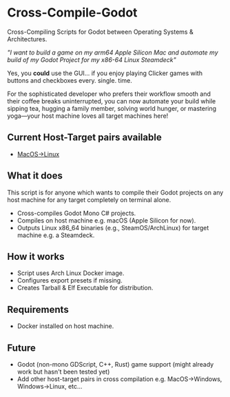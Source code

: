 # Cross-Compile-Godot
Cross-Compiling Scripts for Godot between Operating Systems &amp; Architectures.

 *"I want to build a game on my arm64 Apple Silicon Mac and automate my build of my Godot Project for my x86-64 Linux Steamdeck"* 
 
Yes, you **could** use the GUI… if you enjoy playing Clicker games with buttons and checkboxes every. single. time. 

For the sophisticated developer who prefers their workflow smooth and their coffee breaks uninterrupted, you can now automate your build while sipping tea, hugging a family member, solving world hunger, or mastering yoga—your host machine loves all target machines here!

## Current Host-Target pairs available
- [MacOS->Linux](https://github.com/Aeonitis/Cross-Compile-Godot/tree/main/MacOS-%3ELinux)

## What it does
This script is for anyone which wants to compile their Godot projects on any host machine for any target completely on terminal alone.
- Cross-compiles Godot Mono C# projects.
- Compiles on host machine e.g. macOS (Apple Silicon for now).
- Outputs Linux x86_64 binaries (e.g., SteamOS/ArchLinux) for target machine e.g. a Steamdeck.

## How it works
- Script uses Arch Linux Docker image.
- Configures export presets if missing.
- Creates Tarball & Elf Executable for distribution.

## Requirements
- Docker installed on host machine.

## Future
- Godot (non-mono GDScript, C++, Rust) game support (might already work but hasn't been tested yet)
- Add other host-target pairs in cross compilation e.g. MacOS->Windows, Windows->Linux, etc...